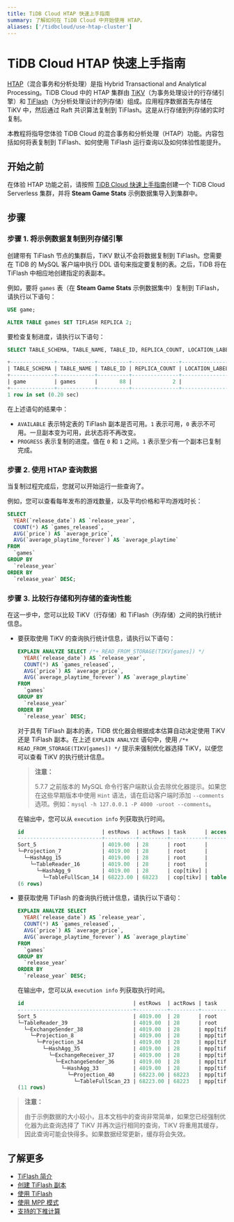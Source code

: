 ```yaml
---
title: TiDB Cloud HTAP 快速上手指南
summary: 了解如何在 TiDB Cloud 中开始使用 HTAP。
aliases: ['/tidbcloud/use-htap-cluster']
---
```


# TiDB Cloud HTAP 快速上手指南

[HTAP](https://en.wikipedia.org/wiki/Hybrid_transactional/analytical_processing)（混合事务和分析处理）是指 Hybrid Transactional and Analytical Processing。TiDB Cloud 中的 HTAP 集群由 [TiKV](https://tikv.org)（为事务处理设计的行存储引擎）和 [TiFlash](https://docs.pingcap.com/tidb/stable/tiflash-overview)（为分析处理设计的列存储）组成。应用程序数据首先存储在 TiKV 中，然后通过 Raft 共识算法复制到 TiFlash。这是从行存储到列存储的实时复制。

本教程将指导您体验 TiDB Cloud 的混合事务和分析处理（HTAP）功能。内容包括如何将表复制到 TiFlash、如何使用 TiFlash 运行查询以及如何体验性能提升。

## 开始之前

在体验 HTAP 功能之前，请按照 [TiDB Cloud 快速上手指南](/tidb-cloud/tidb-cloud-quickstart.md)创建一个 TiDB Cloud Serverless 集群，并将 **Steam Game Stats** 示例数据集导入到集群中。

## 步骤

### 步骤 1. 将示例数据复制到列存储引擎

创建带有 TiFlash 节点的集群后，TiKV 默认不会将数据复制到 TiFlash。您需要在 TiDB 的 MySQL 客户端中执行 DDL 语句来指定要复制的表。之后，TiDB 将在 TiFlash 中相应地创建指定的表副本。

例如，要将 `games` 表（在 **Steam Game Stats** 示例数据集中）复制到 TiFlash，请执行以下语句：

```sql
USE game;
```

```sql
ALTER TABLE games SET TIFLASH REPLICA 2;
```

要检查复制进度，请执行以下语句：

```sql
SELECT TABLE_SCHEMA, TABLE_NAME, TABLE_ID, REPLICA_COUNT, LOCATION_LABELS, AVAILABLE, PROGRESS FROM information_schema.tiflash_replica WHERE TABLE_SCHEMA = 'game' and TABLE_NAME = 'games';
```

```sql
+--------------+------------+----------+---------------+-----------------+-----------+----------+
| TABLE_SCHEMA | TABLE_NAME | TABLE_ID | REPLICA_COUNT | LOCATION_LABELS | AVAILABLE | PROGRESS |
+--------------+------------+----------+---------------+-----------------+-----------+----------+
| game         | games      |       88 |             2 |                 |         1 |        1 |
+--------------+------------+----------+---------------+-----------------+-----------+----------+
1 row in set (0.20 sec)
```

在上述语句的结果中：

- `AVAILABLE` 表示特定表的 TiFlash 副本是否可用。`1` 表示可用，`0` 表示不可用。一旦副本变为可用，此状态将不再改变。
- `PROGRESS` 表示复制的进度。值在 `0` 和 `1` 之间。`1` 表示至少有一个副本已复制完成。

### 步骤 2. 使用 HTAP 查询数据

当复制过程完成后，您就可以开始运行一些查询了。

例如，您可以查看每年发布的游戏数量，以及平均价格和平均游戏时长：

```sql
SELECT
  YEAR(`release_date`) AS `release_year`,
  COUNT(*) AS `games_released`,
  AVG(`price`) AS `average_price`,
  AVG(`average_playtime_forever`) AS `average_playtime`
FROM
  `games`
GROUP BY
  `release_year`
ORDER BY
  `release_year` DESC;
```

### 步骤 3. 比较行存储和列存储的查询性能

在这一步中，您可以比较 TiKV（行存储）和 TiFlash（列存储）之间的执行统计信息。

- 要获取使用 TiKV 的查询执行统计信息，请执行以下语句：

    ```sql
    EXPLAIN ANALYZE SELECT /*+ READ_FROM_STORAGE(TIKV[games]) */
      YEAR(`release_date`) AS `release_year`,
      COUNT(*) AS `games_released`,
      AVG(`price`) AS `average_price`,
      AVG(`average_playtime_forever`) AS `average_playtime`
    FROM
      `games`
    GROUP BY
      `release_year`
    ORDER BY
      `release_year` DESC;
    ```

    对于具有 TiFlash 副本的表，TiDB 优化器会根据成本估算自动决定使用 TiKV 还是 TiFlash 副本。在上述 `EXPLAIN ANALYZE` 语句中，使用 `/*+ READ_FROM_STORAGE(TIKV[games]) */` 提示来强制优化器选择 TiKV，以便您可以查看 TiKV 的执行统计信息。

    > **注意：**
    >
    > 5.7.7 之前版本的 MySQL 命令行客户端默认会去除优化器提示。如果您在这些早期版本中使用 `Hint` 语法，请在启动客户端时添加 `--comments` 选项。例如：`mysql -h 127.0.0.1 -P 4000 -uroot --comments`。

    在输出中，您可以从 `execution info` 列获取执行时间。

    ```sql
    id                         | estRows  | actRows | task      | access object | execution info                             | operator info                                 | memory  | disk    
    ---------------------------+----------+---------+-----------+---------------+--------------------------------------------+-----------------------------------------------+---------+---------
    Sort_5                     | 4019.00  | 28      | root      |               | time:672.7ms, loops:2, RU:1159.679690      | Column#36:desc                                | 18.0 KB | 0 Bytes 
    └─Projection_7             | 4019.00  | 28      | root      |               | time:672.7ms, loops:6, Concurrency:5       | year(game.games.release_date)->Column#36, ... | 35.5 KB | N/A     
      └─HashAgg_15             | 4019.00  | 28      | root      |               | time:672.6ms, loops:6, partial_worker:...  | group by:Column#38, funcs:count(Column#39)... | 56.7 KB | N/A     
        └─TableReader_16       | 4019.00  | 28      | root      |               | time:672.4ms, loops:2, cop_task: {num:...  | data:HashAgg_9                                | 3.60 KB | N/A     
          └─HashAgg_9          | 4019.00  | 28      | cop[tikv] |               | tikv_task:{proc max:300ms, min:0s, avg...  | group by:year(game.games.release_date), ...   | N/A     | N/A     
            └─TableFullScan_14 | 68223.00 | 68223   | cop[tikv] | table:games   | tikv_task:{proc max:290ms, min:0s, avg...  | keep order:false                              | N/A     | N/A     
    (6 rows)
    ```

- 要获取使用 TiFlash 的查询执行统计信息，请执行以下语句：

    ```sql
    EXPLAIN ANALYZE SELECT
      YEAR(`release_date`) AS `release_year`,
      COUNT(*) AS `games_released`,
      AVG(`price`) AS `average_price`,
      AVG(`average_playtime_forever`) AS `average_playtime`
    FROM
      `games`
    GROUP BY
      `release_year`
    ORDER BY
      `release_year` DESC;
    ```

    在输出中，您可以从 `execution info` 列获取执行时间。

    ```sql
    id                                   | estRows  | actRows | task         | access object | execution info                                        | operator info                              | memory  | disk    
    -------------------------------------+----------+---------+--------------+---------------+-------------------------------------------------------+--------------------------------------------+---------+---------
    Sort_5                               | 4019.00  | 28      | root         |               | time:222.2ms, loops:2, RU:25.609675                   | Column#36:desc                             | 3.77 KB | 0 Bytes 
    └─TableReader_39                     | 4019.00  | 28      | root         |               | time:222.1ms, loops:2, cop_task: {num: 2, max: 0s,... | MppVersion: 1, data:ExchangeSender_38      | 4.64 KB | N/A     
      └─ExchangeSender_38                | 4019.00  | 28      | mpp[tiflash] |               | tiflash_task:{time:214.8ms, loops:1, threads:1}       | ExchangeType: PassThrough                  | N/A     | N/A     
        └─Projection_8                   | 4019.00  | 28      | mpp[tiflash] |               | tiflash_task:{time:214.8ms, loops:1, threads:1}       | year(game.games.release_date)->Column#3... | N/A     | N/A     
          └─Projection_34                | 4019.00  | 28      | mpp[tiflash] |               | tiflash_task:{time:214.8ms, loops:1, threads:1}       | Column#33, div(Column#34, cast(case(eq(... | N/A     | N/A     
            └─HashAgg_35                 | 4019.00  | 28      | mpp[tiflash] |               | tiflash_task:{time:214.8ms, loops:1, threads:1}       | group by:Column#63, funcs:sum(Column#64... | N/A     | N/A     
              └─ExchangeReceiver_37      | 4019.00  | 28      | mpp[tiflash] |               | tiflash_task:{time:214.8ms, loops:1, threads:8}       |                                            | N/A     | N/A     
                └─ExchangeSender_36      | 4019.00  | 28      | mpp[tiflash] |               | tiflash_task:{time:210.6ms, loops:1, threads:1}       | ExchangeType: HashPartition, Compressio... | N/A     | N/A     
                  └─HashAgg_33           | 4019.00  | 28      | mpp[tiflash] |               | tiflash_task:{time:210.6ms, loops:1, threads:1}       | group by:Column#75, funcs:count(1)->Col... | N/A     | N/A     
                    └─Projection_40      | 68223.00 | 68223   | mpp[tiflash] |               | tiflash_task:{time:210.6ms, loops:2, threads:8}       | game.games.price, game.games.price, gam... | N/A     | N/A     
                      └─TableFullScan_23 | 68223.00 | 68223   | mpp[tiflash] | table:games   | tiflash_task:{time:210.6ms, loops:2, threads:8}, ...  | keep order:false                           | N/A     | N/A     
    (11 rows)
    ```

> **注意：**
>
> 由于示例数据的大小较小，且本文档中的查询非常简单，如果您已经强制优化器为此查询选择了 TiKV 并再次运行相同的查询，TiKV 将重用其缓存，因此查询可能会快得多。如果数据经常更新，缓存将会失效。

## 了解更多

- [TiFlash 简介](/tiflash/tiflash-overview.md)
- [创建 TiFlash 副本](/tiflash/create-tiflash-replicas.md)
- [使用 TiFlash](/tiflash/use-tidb-to-read-tiflash.md)
- [使用 MPP 模式](/tiflash/use-tiflash-mpp-mode.md)
- [支持的下推计算](/tiflash/tiflash-supported-pushdown-calculations.md)
